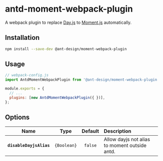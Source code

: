 # antd-moment-webpack-plugin

A webpack plugin to replace [Day.js](https://day.js.org/) to [Moment.js](http://momentjs.com/) automatically.


## Installation
```bash
npm install --save-dev @ant-design/moment-webpack-plugin
```

## Usage
```js
// webpack-config.js
import AntdMomentWebpackPlugin from '@ant-design/moment-webpack-plugin';

module.exports = {
  // ...
  plugins: [new AntdMomentWebpackPlugin({ })],
};
```

## Options
|Name|Type|Default|Description|
|:--:|:--:|:-----:|:----------|
|**`disableDayjsAlias`**|`{Boolean}`|`false`|Allow dayjs not alias to moment outside antd.|

